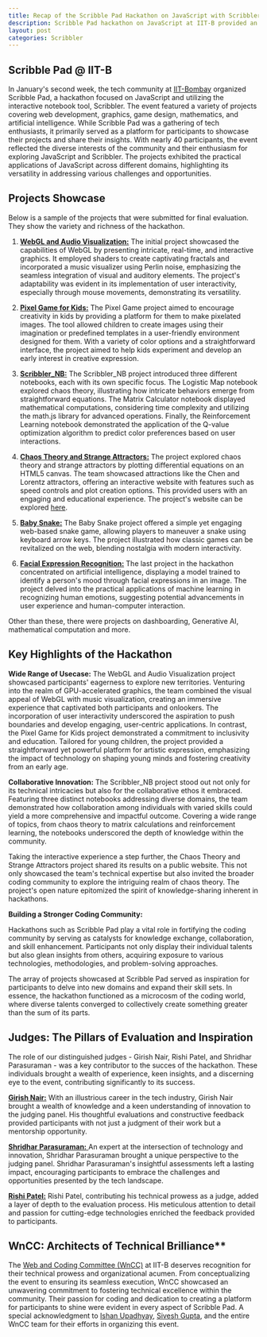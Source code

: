 ```yaml
---
title: Recap of the Scribble Pad Hackathon on JavaScript with Scribbler
description: Scribble Pad hackathon on JavaScript at IIT-B provided an immersive experience for participants and organizers by providing an opportunity to experiment with various ideas in browser based JavaScript computation.
layout: post
categories: Scribbler
---
```


## Scribble Pad @ IIT-B
In January's second week, the tech community at [IIT-Bombay](https://iitb.ac.in) organized Scribble Pad, a hackathon focused on JavaScript and utilizing the interactive notebook tool, Scribbler. The event featured a variety of projects covering web development, graphics, game design, mathematics, and artificial intelligence. While Scribble Pad was a gathering of tech enthusiasts, it primarily served as a platform for participants to showcase their projects and share their insights. With nearly 40 participants, the event reflected the diverse interests of the community and their enthusiasm for exploring JavaScript and Scribbler. The projects exhibited the practical applications of JavaScript across different domains, highlighting its versatility in addressing various challenges and opportunities.


## Projects Showcase
Below is a sample of the projects that were submitted for final evaluation. They show the variety and richness of the hackathon. 

1. **[WebGL and Audio Visualization:](https://github.com/Anomaly42/Scribbler_JavaScript_Hackathon_Submission/)**
   The initial project showcased the capabilities of WebGL by presenting intricate, real-time, and interactive graphics. It employed shaders to create captivating fractals and incorporated a music visualizer using Perlin noise, emphasizing the seamless integration of visual and auditory elements. The project's adaptability was evident in its implementation of user interactivity, especially through mouse movements, demonstrating its versatility.

2. **[Pixel Game for Kids:](https://github.com/agranan/HackathonJan2024)**
The Pixel Game project aimed to encourage creativity in kids by providing a platform for them to make pixelated images. The tool allowed children to create images using their imagination or predefined templates in a user-friendly environment designed for them. With a variety of color options and a straightforward interface, the project aimed to help kids experiment and develop an early interest in creative expression.

3. **[Scribbler_NB:](https://github.com/DH-ai/Scribbler_NB)**
The Scribbler_NB project introduced three different notebooks, each with its own specific focus. The Logistic Map notebook explored chaos theory, illustrating how intricate behaviors emerge from straightforward equations. The Matrix Calculator notebook displayed mathematical computations, considering time complexity and utilizing the math.js library for advanced operations. Finally, the Reinforcement Learning notebook demonstrated the application of the Q-value optimization algorithm to predict color preferences based on user interactions.

4. **[Chaos Theory and Strange Attractors:](https://github.com/Sam-MARTis/ChaosTheoryAttractors)**
   The project explored chaos theory and strange attractors by plotting differential equations on an HTML5 canvas. The team showcased attractions like the Chen and Lorentz attractors, offering an interactive website with features such as speed controls and plot creation options. This provided users with an engaging and educational experience. The project's website can be explored [here](https://sam-martis.github.io/ChaosTheoryAttractors/).

5. **[Baby Snake:](https://github.com/himu23/babysnake)**
The Baby Snake project offered a simple yet engaging web-based snake game, allowing players to maneuver a snake using keyboard arrow keys. The project illustrated how classic games can be revitalized on the web, blending nostalgia with modern interactivity.

6. **[Facial Expression Recognition:](https://github.com/madhav48/FaceExpressionRecognition)**
The last project in the hackathon concentrated on artificial intelligence, displaying a model trained to identify a person's mood through facial expressions in an image. The project delved into the practical applications of machine learning in recognizing human emotions, suggesting potential advancements in user experience and human-computer interaction.
 
Other than these, there were projects on dashboarding, Generative AI, mathematical computation and more.

## Key Highlights of the Hackathon

**Wide Range of Usecase:**
The WebGL and Audio Visualization project showcased participants' eagerness to explore new territories. Venturing into the realm of GPU-accelerated graphics, the team combined the visual appeal of WebGL with music visualization, creating an immersive experience that captivated both participants and onlookers. The incorporation of user interactivity underscored the aspiration to push boundaries and develop engaging, user-centric applications. In contrast, the Pixel Game for Kids project demonstrated a commitment to inclusivity and education. Tailored for young children, the project provided a straightforward yet powerful platform for artistic expression, emphasizing the impact of technology on shaping young minds and fostering creativity from an early age.


**Collaborative Innovation:**
The Scribbler_NB project stood out not only for its technical intricacies but also for the collaborative ethos it embraced. Featuring three distinct notebooks addressing diverse domains, the team demonstrated how collaboration among individuals with varied skills could yield a more comprehensive and impactful outcome. Covering a wide range of topics, from chaos theory to matrix calculations and reinforcement learning, the notebooks underscored the depth of knowledge within the community.

Taking the interactive experience a step further, the Chaos Theory and Strange Attractors project shared its results on a public website. This not only showcased the team's technical expertise but also invited the broader coding community to explore the intriguing realm of chaos theory. The project's open nature epitomized the spirit of knowledge-sharing inherent in hackathons.

**Building a Stronger Coding Community:**

Hackathons such as Scribble Pad play a vital role in fortifying the coding community by serving as catalysts for knowledge exchange, collaboration, and skill enhancement. Participants not only display their individual talents but also glean insights from others, acquiring exposure to various technologies, methodologies, and problem-solving approaches.

The array of projects showcased at Scribble Pad served as inspiration for participants to delve into new domains and expand their skill sets. In essence, the hackathon functioned as a microcosm of the coding world, where diverse talents converged to collectively create something greater than the sum of its parts.

## Judges: The Pillars of Evaluation and Inspiration

The role of our distinguished judges - Girish Nair, Rishi Patel, and Shridhar Parasuraman - was a key contributor to the succes of the hackathon. These individuals brought a wealth of experience, keen insights, and a discerning eye to the event, contributing significantly to its success. 

[**Girish Nair:**](https://www.linkedin.com/in/girishgnair) With an illustrious career in the tech industry, Girish Nair brought a wealth of knowledge and a keen understanding of innovation to the judging panel. His thoughtful evaluations and constructive feedback provided participants with not just a judgment of their work but a mentorship opportunity.

[**Shridhar Parasuraman:** ](https://www.linkedin.com/in/sridhar-parasuraman/)An expert at the intersection of technology and innovation, Shridhar Parasuraman brought a unique perspective to the judging panel. Shridhar Parasuraman's insightful assessments left a lasting impact, encouraging participants to embrace the challenges and opportunities presented by the tech landscape.

[**Rishi Patel:**](https://www.linkedin.com/in/rishi-patel-279723a8/es) Rishi Patel, contributing his technical prowess as a judge, added a layer of depth to the evaluation process. His meticulous attention to detail and passion for cutting-edge technologies enriched the feedback provided to participants.

## WnCC: Architects of Technical Brilliance**

The [Web and Coding Committee (WnCC)](https://itc.gymkhana.iitb.ac.in/wncc/) at IIT-B deserves recognition for their technical prowess and organizational acumen. From conceptualizing the event to ensuring its seamless execution, WnCC showcased an unwavering commitment to fostering technical excellence within the community. Their passion for coding and dedication to creating a platform for participants to shine were evident in every aspect of Scribble Pad. A special acknowledgment to [Ishan Upadhyay](https://www.linkedin.com/in/ishan-upadhyay-04b895135/), [Sivesh Gupta](https://www.linkedin.com/in/shivesh-gupta-iitb/), and the entire WnCC team for their efforts in organizing this event.
